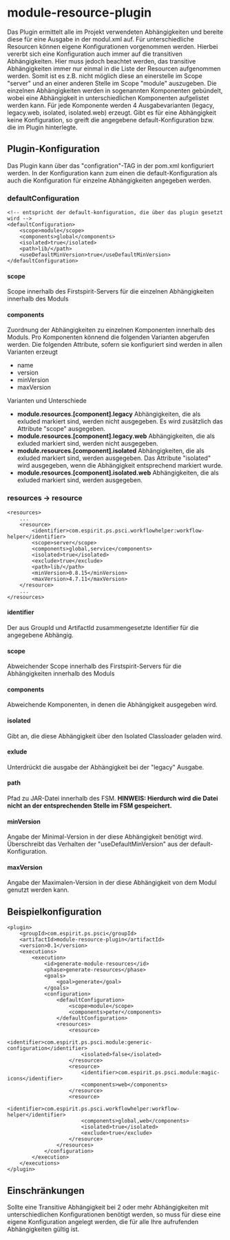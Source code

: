 # module-resource-plugin
Das Plugin ermittelt alle im Projekt verwendeten Abhängigkeiten und bereite diese für eine Ausgabe in der modul.xml auf. Für unterschiedliche Resourcen können eigene Konfigurationen vorgenommen werden. Hierbei vererbt sich eine Konfiguration auch immer auf die transitiven Abhängigkeiten. Hier muss jedoch beachtet werden, das transitive Abhängigkeiten immer nur einmal in die Liste der Resourcen aufgenommen werden. Somit ist es z.B. nicht möglich diese an einerstelle im Scope "server" und an einer anderen Stelle im Scope "module" auszugeben.
Die einzelnen Abhängigkeiten werden in sogenannten Komponenten gebündelt, wobei eine Abhängigkeit in unterschiedlichen Komponenten aufgelistet werden kann. Für jede Komponente werden 4 Ausgabevarianten (legacy, legacy.web, isolated, isolated.web) erzeugt.
Gibt es für eine Abhängigkeit keine Konfiguration, so greift die angegebene default-Konfiguration bzw. die im Plugin hinterlegte.
## Plugin-Konfiguration
Das Plugin kann über das "configration"-TAG in der pom.xml konfiguriert werden. In der Konfiguration kann zum einen die default-Konfiguration als auch die Konfiguration für einzelne Abhängigkeiten angegeben werden.
### defaultConfiguration
    <!-- entspricht der default-konfiguration, die über das plugin gesetzt wird -->
	<defaultConfiguration>
		<scope>module</scope>
		<components>global</components>
		<isolated>true</isolated>
		<path>lib/</path>
		<useDefaultMinVersion>true</useDefaultMinVersion>
	</defaultConfiguration>
#### scope
Scope innerhalb des Firstspirit-Servers für die einzelnen Abhängigkeiten innerhalb des Moduls
#### components
Zuordnung der Abhängigkeiten zu einzelnen Komponenten innerhalb des Moduls. Pro Komponenten könnend die folgenden Varianten abgerufen werden. Die folgenden Attribute, sofern sie konfiguriert sind werden in allen Varianten erzeugt
* name
* version
* minVersion
* maxVersion

Varianten und Unterschiede
* **module.resources.[component].legacy**
Abhängigkeiten, die als exluded markiert sind, werden nicht ausgegeben. Es wird zusätzlich das Attribute "scope" ausgegeben.
* **module.resources.[component].legacy.web**
Abhängigkeiten, die als exluded markiert sind, werden nicht ausgegeben.
* **module.resources.[component].isolated**
Abhängigkeiten, die als exluded markiert sind, werden ausgegeben. Das Attribute "isolated" wird ausgegeben, wenn die Abhängigkeit entsprechend markiert wurde.
* **module.resources.[component].isolated.web**
Abhängigkeiten, die als exluded markiert sind, werden ausgegeben.

### resources -> resource
    <resources>
        ...
        <resource>
            <identifier>com.espirit.ps.psci.workflowhelper:workflow-helper</identifier>
            <scope>server</scope>
            <components>global,service</components>
            <isolated>true</isolated>
            <exclude>true</exclude>
            <path>lib/</path>
            <minVersion>0.8.15</minVersion>
            <maxVersion>4.7.11</maxVersion>
        </resource>
        ...
    </resources>
#### identifier
Der aus GroupId und ArtifactId zusammengesetzte Identifier für die angegebene Abhängig.
#### scope
Abweichender Scope innerhalb des Firstspirit-Servers für die Abhängigkeiten innerhalb des Moduls
#### components
Abweichende Komponenten, in denen die Abhängigkeit ausgegeben wird.
#### isolated
Gibt an, die diese Abhängigkeit über den Isolated Classloader geladen wird.
#### exlude
Unterdrückt die ausgabe der Abhängigkeit bei der "legacy" Ausgabe.
#### path
Pfad zu JAR-Datei innerhalb des FSM.
**HINWEIS: Hierdurch wird die Datei nicht an der entsprechenden Stelle im FSM gespeichert.**
#### minVersion
Angabe der Minimal-Version in der diese Abhängigkeit benötigt wird. Überschreibt das Verhalten der "useDefaultMinVersion" aus der default-Konfiguration.
#### maxVersion
Angabe der Maximalen-Version in der diese Abhängigkeit von dem Modul genutzt werden kann.
## Beispielkonfiguration
	<plugin>
		<groupId>com.espirit.ps.psci</groupId>
		<artifactId>module-resource-plugin</artifactId>
		<version>0.1</version>
		<executions>
			<execution>
				<id>generate-module-resources</id>
				<phase>generate-resources</phase>
				<goals>
					<goal>generate</goal>
				</goals>
				<configuration>
					<defaultConfiguration>
						<scope>module</scope>
						<components>peter</components>
					</defaultConfiguration>
					<resources>
						<resource>
							<identifier>com.espirit.ps.psci.module:generic-configuration</identifier>
							<isolated>false</isolated>
						</resource>
						<resource>
							<identifier>com.espirit.ps.psci.module:magic-icons</identifier>
							<components>web</components>
						</resource>
						<resource>
							<identifier>com.espirit.ps.psci.workflowhelper:workflow-helper</identifier>
							<components>global,web</components>
							<isolated>true</isolated>
							<exclude>true</exclude>
						</resource>
					</resources>
				</configuration>
			</execution>
		</executions>
	</plugin>
## Einschränkungen
Sollte eine Transitive Abhängigkeit bei 2 oder mehr Abhängigkeiten mit unterschiedlichen Konfigurationen benötigt werden, so muss für diese eine eigene Konfiguration angelegt werden, die für alle Ihre aufrufenden Abhängigkeiten gültig ist.